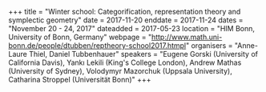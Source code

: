 +++
title = "Winter school: Categorification, representation theory and symplectic geometry"
date = 2017-11-20
enddate = 2017-11-24
dates = "November 20 - 24, 2017"
dateadded = 2017-05-23
location = "HIM Bonn, University of Bonn, Germany"
webpage = "http://www.math.uni-bonn.de/people/dtubben/reptheory-school2017.htmpl"
organisers = "Anne-Laure Thiel, Daniel Tubbenhauer"
speakers = "Eugene Gorski (University of California Davis), Yank&#305; Lekili (King's College London), Andrew Mathas (University of Sydney), Volodymyr Mazorchuk (Uppsala University), Catharina Stroppel (Universität Bonn)"
+++
